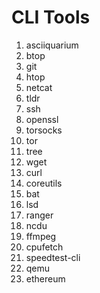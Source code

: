 # CLI Tools

1. asciiquarium
2. btop
3. git
4. htop
5. netcat
6. tldr
7. ssh
8. openssl
9. torsocks
10. tor
11. tree
12. wget
13. curl
14. coreutils
15. bat
16. lsd
17. ranger
18. ncdu
19. ffmpeg
20. cpufetch
21. speedtest-cli
22. qemu
23. ethereum

